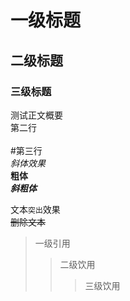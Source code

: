 # 一级标题

## 二级标题

### 三级标题

测试正文概要<br>
第二行<br><br>
\#第三行
<br>
*斜体效果*<br>
**粗体**<br>
***斜粗体***<br>

文本`突出`效果
<br>
~~删除文本~~

> 一级引用
>> 二级饮用
>>> 三级饮用
